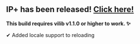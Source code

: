 ## IP+ has been released! [Click here!](https://www.spigotmc.org/resources/105019/)

**This build requires vilib v1.1.0 or higher to work. ✨**

✔ Added locale support to reloading
